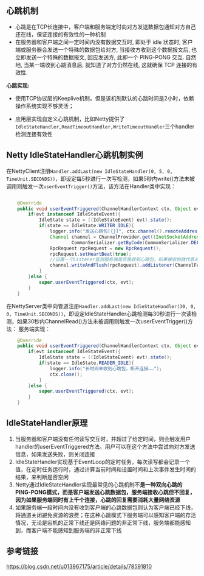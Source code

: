 ## 心跳机制

* 心跳是在TCP长连接中，客户端和服务端定时向对方发送数据包通知对方自己还在线，保证连接的有效性的一种机制
* 在服务器和客户端之间一定时间内没有数据交互时, 即处于 idle 状态时, 客户端或服务器会发送一个特殊的数据包给对方, 当接收方收到这个数据报文后, 也立即发送一个特殊的数据报文, 回应发送方, 此即一个 PING-PONG 交互. 自然地, 当某一端收到心跳消息后, 就知道了对方仍然在线, 这就确保 TCP 连接的有效性.

**心跳实现:**

* 使用TCP协议层的Keeplive机制，但是该机制默认的心跳时间是2小时，依赖操作系统实现不够灵活；

* 应用层实现自定义心跳机制，比如Netty提供了`IdleStateHandler,ReadTimeoutHandler,WriteTimeoutHandler`三个handler检测连接有效性

## Netty IdleStateHandler心跳机制实例
在NettyClient注册`Handler.addLast(new IdleStateHandler(0, 5, 0, TimeUnit.SECONDS))`，即设定每5秒进行一次写检测，如果5秒内write()方法未被调用则触发一次`userEventTrigger()`方法，该方法在Handler类中实现：
```java

    @Override
    public void userEventTriggered(ChannelHandlerContext ctx, Object evt) throws Exception {
        if(evt instanceof IdleStateEvent){
            IdleState state = ((IdleStateEvent) evt).state();
            if(state == IdleState.WRITER_IDLE){
                logger.info("发送心跳包[{}]", ctx.channel().remoteAddress());
                Channel channel = ChannelProvider.get((InetSocketAddress) ctx.channel().remoteAddress(),
                        CommonSerializer.getByCode(CommonSerializer.DEFAULT_SERIALIZER));
                RpcRequest rpcRequest = new RpcRequest();
                rpcRequest.setHeartBeat(true);
                //设置一个Listener监测服务端是否接收到心跳包，如果接收到就代表对方在线，不用关闭Channel
                channel.writeAndFlush(rpcRequest).addListener(ChannelFutureListener.CLOSE_ON_FAILURE);
            }
        }else {
            super.userEventTriggered(ctx, evt);
        }
    }
```
在NettyServer类中向管道注册`Handler.addLast(new IdleStateHandler(30, 0, 0, TimeUnit.SECONDS))`，即设定IdleStateHandler心跳检测每30秒进行一次读检测，如果30秒内ChannelRead()方法未被调用则触发一次userEventTrigger()方法：
服务端实现：
```java
    @Override
    public void userEventTriggered(ChannelHandlerContext ctx, Object evt) throws Exception {
        if(evt instanceof IdleStateEvent){
            IdleState state = ((IdleStateEvent) evt).state();
            if(state == IdleState.READER_IDLE){
                logger.info("长时间未收到心跳包，断开连接……");
                ctx.close();
            }
        }else {
            super.userEventTriggered(ctx, evt);
        }
    }
```
## IdleStateHandler原理

1. 当服务器和客户端没有任何读写交互时，并超过了给定时间，则会触发用户handler的userEventTriggered方法。用户可以在这个方法中尝试向对方发送信息，如果发送失败，则关闭连接 
2. IdleStateHandler实现基于EventLoop的定时任务，每次读写都会记录一个值，在定时任务运行时，通过计算当前时间和设置时间和上次事件发生时间的结果，来判断是否空闲
3. Netty通过IdleStateHandler实现最常见的心跳机制不**是一种双向心跳的PING-PONG模式，而是客户端发送心跳数据包，服务端接收心跳但不回复，因为如果服务端同时有上千个连接，心跳的回复需要消耗大量网络资源**
4. 如果服务端一段时间内没有收到客户端的心跳数据包则认为客户端已经下线，将通道关闭避免资源的浪费；在这种心跳模式下服务端可以感知客户端的存活情况，无论是宕机的正常下线还是网络问题的非正常下线，服务端都能感知到，而客户端不能感知到服务端的非正常下线
## 参考链接
https://blog.csdn.net/u013967175/article/details/78591810